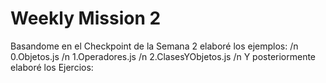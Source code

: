 # Weekly Mission 2
Basandome en el Checkpoint de la Semana 2 elaboré los ejemplos:
/n 0.Objetos.js
/n 1.Operadores.js
/n 2.ClasesYObjetos.js
/n Y posteriormente elaboré los Ejercios:
